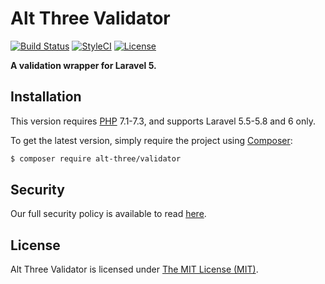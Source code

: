 # Alt Three Validator

[![Build Status](https://img.shields.io/travis/AltThree/Validator/master.svg?style=flat-square)](https://travis-ci.org/AltThree/Validator)
[![StyleCI](https://github.styleci.io/repos/38510192/shield?branch=master)](https://github.styleci.io/repos/38510192)
[![License](https://img.shields.io/badge/license-MIT-brightgreen.svg?style=flat-square)](LICENSE)

**A validation wrapper for Laravel 5.**


## Installation

This version requires [PHP](https://php.net) 7.1-7.3, and supports Laravel 5.5-5.8 and 6 only.

To get the latest version, simply require the project using [Composer](https://getcomposer.org):

```bash
$ composer require alt-three/validator
```


## Security

Our full security policy is available to read [here](https://github.com/AltThree/Validator/security/policy).


## License

Alt Three Validator is licensed under [The MIT License (MIT)](LICENSE).
